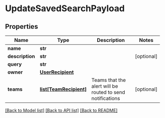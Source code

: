 # UpdateSavedSearchPayload

## Properties
Name | Type | Description | Notes
------------ | ------------- | ------------- | -------------
**name** | **str** |  | 
**description** | **str** |  | [optional] 
**query** | **str** |  | 
**owner** | [**UserRecipient**](UserRecipient.md) |  | 
**teams** | [**list[TeamRecipient]**](TeamRecipient.md) | Teams that the alert will be routed to send notifications | [optional] 

[[Back to Model list]](../README.md#documentation-for-models) [[Back to API list]](../README.md#documentation-for-api-endpoints) [[Back to README]](../README.md)


